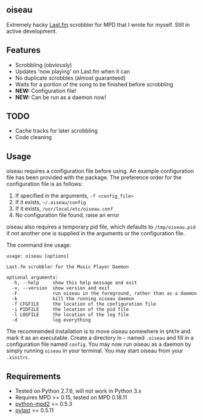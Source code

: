 oiseau
------

Extremely hacky [Last.fm][lfm] scrobbler for MPD that I wrote for myself. Still in active development.

Features
--------

- Scrobbling (obviously)
- Updates 'now playing' on Last.fm when it can
- No duplicate scrobbles (almost guaranteed)
- Waits for a portion of the song to be finished before scrobbling
- **NEW:** Configuration file!
- **NEW:** Can be run as a daemon now!

TODO
----

- Cache tracks for later scrobbling
- Code cleaning

Usage
-----

oiseau requires a configuration file before using. An example configuration file has been provided with the package. The preference order for the configuration file is as follows:

1. If specified in the arguments, `-f <config_file>`
2. If it exists, `~/.oiseau/config`
3. If it exists, `/usr/local/etc/oiseau.conf`
4. No configuration file found, raise an error

oiseau also requires a temporary pid file, which defaults to `/tmp/oiseau.pid` if not another one is supplied in the arguments or the configuration file.

The command line usage:

    usage: oiseau [options]
    
    Last.fm scrobbler for the Music Player Daemon
    
    optional arguments:
      -h, --help     show this help message and exit
      -v, --version  show version and exit
      -F             run oiseau in the foreground, rather than as a daemon
      -k             kill the running oiseau daemon
      -f CFGFILE     the location of the configuration file
      -i PIDFILE     the location of the pid file
      -l LOGFILE     the location of the log file
      -d             log everything

The recommended installation is to move oiseau somewhere in `$PATH` and mark it as an executable. Create a directory in `~` named `.oiseau` and fill in a configuration file named `config`. You may now run oiseau as a daemon by simply running `oiseau` in your terminal. You may start oiseau from your `.xinitrc`.

Requirements
------------

- Tested on Python 2.7.6, will not work in Python 3.x
- Requires MPD >= 0.15, tested on MPD 0.18.11
- [python-mpd2][py27-mpd2] >= 0.5.3
- [pylast][pylast] >= 0.5.11

[lfm]: http://www.last.fm
[py27-mpd2]: https://github.com/Mic92/python-mpd2
[pylast]: https://code.google.com/p/pylast/
